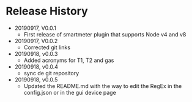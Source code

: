 # Release History

* 20190917, V0.0.1
    * First release of smartmeter plugin that supports Node v4 and v8
* 20190917, V0.0.2
    * Corrected git links
* 20190918, v0.0.3
    * Added acronyms for T1, T2 and gas
* 20190918, v0.0.4
    * sync de git repository
* 20190918, v0.0.5
    * Updated the README.md with the way to edit the RegEx in the config.json or in the gui device page

